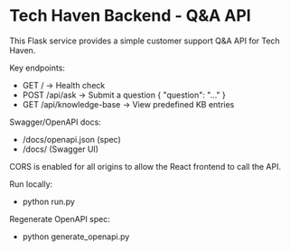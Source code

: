 # Tech Haven Backend - Q&A API

This Flask service provides a simple customer support Q&A API for Tech Haven.

Key endpoints:
- GET /              -> Health check
- POST /api/ask      -> Submit a question { "question": "..." }
- GET /api/knowledge-base -> View predefined KB entries

Swagger/OpenAPI docs:
- /docs/openapi.json (spec)
- /docs/ (Swagger UI)

CORS is enabled for all origins to allow the React frontend to call the API.

Run locally:
- python run.py

Regenerate OpenAPI spec:
- python generate_openapi.py
